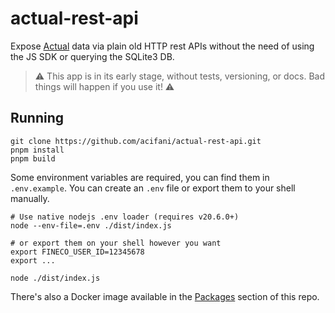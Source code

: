 # actual-rest-api

Expose [Actual](https://actualbudget.org/) data via plain old HTTP rest APIs without the need of using the JS SDK or querying the SQLite3 DB.

> ⚠️ This app is in its early stage, without tests, versioning, or docs. Bad things will happen if you use it! ⚠️

## Running

```shell
git clone https://github.com/acifani/actual-rest-api.git
pnpm install
pnpm build
```

Some environment variables are required, you can find them in `.env.example`.
You can create an `.env` file or export them to your shell manually.

```shell
# Use native nodejs .env loader (requires v20.6.0+)
node --env-file=.env ./dist/index.js

# or export them on your shell however you want
export FINECO_USER_ID=12345678
export ...

node ./dist/index.js
```

There's also a Docker image available in the 
[Packages](https://github.com/acifani/actual-rest-api/pkgs/container/actual-rest-api) section of this repo.
